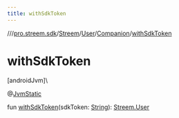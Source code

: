 ```yaml
---
title: withSdkToken
---
```

//[<root>](../../../../../index.html)/[pro.streem.sdk](../../../index.html)/[Streem](../../index.html)/[User](../index.html)/[Companion](index.html)/[withSdkToken](with-sdk-token.html)



# withSdkToken



[androidJvm]\




@[JvmStatic](https://kotlinlang.org/api/latest/jvm/stdlib/kotlin.jvm/-jvm-static/index.html)



fun [withSdkToken](with-sdk-token.html)(sdkToken: [String](https://kotlinlang.org/api/latest/jvm/stdlib/kotlin/-string/index.html)): [Streem.User](../index.html)




